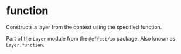 # function

Constructs a layer from the context using the specified function.

Part of the `Layer` module from the `@effect/io` package. Also known as `Layer.function`.
